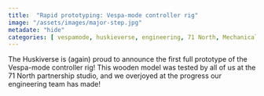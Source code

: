 ```yaml
---
title:  "Rapid prototyping: Vespa-mode controller rig"
image: "/assets/images/major-step.jpg"
metadate: "hide"
categories: [ vespamode, huskieverse, engineering, 71 North, Mechanical engineering,]
---
```

The Huskiverse is (again) proud to announce the first full prototype of the Vespa-mode controller rig! This wooden model was tested by all of us at the 71 North partnership studio, and we overjoyed at the progress our engineering team has made!